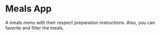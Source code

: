 # Meals App
A meals menu with their respect preparation instructions. Also, you can favorite and filter the meals.
